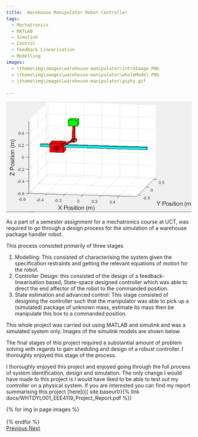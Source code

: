 ```yaml
---
title:  Warehouse Manipulator Robot Controller
tags:
  - Mechatronics
  - MATLAB
  - Simulink
  - Control
  - Feedback Linearisation
  - Modelling
images:
  - \theme\img\images\warehouse-manipulator\introImage.PNG
  - \theme\img\images\warehouse-manipulator\wholeModel.PNG
  - \theme\img\images\warehouse-manipulator\giphy.gif
  
---
```

<div class="card mb-3">
    <img class="img-thumbnail" src="\theme\img\images\warehouse-manipulator\introImage.PNG"/>
    <div class="card-body bg-light">
    </div>
</div>

<!--more-->

As a part of a semester assignment for a mechatronics course at UCT, was required to go through a design process for the simulation of a warehouse package handler robot.

This process consisted primarily of three stages
1. Modelling: This consisted of characterising the system given the specification restraints and getting the relevant equations of motion for the robot.
2. Controller Design: this consisted of the design of a feedback-linearisation based, State-space designed controller which was able to direct the end affector of the robot to the commanded position.
3. State estimation and advanced control: This stage consisted of designing the controller such that the manipulator was able to pick up a (simulated) package of unknown mass, estimate its mass then be manipulate this box to a commanded position. 

This whole project was carried out using MATLAB and simulink and was a simulated system only. Images of the simulink models are shown below

The final stages of this project required a substantial amount of problem solving with regards to gain sheduling and design of a robust controller. I thoroughly enjoyed this stage of the process. 

I thoroughly enjoyed this project and enjoyed going through the full process of system identification, design and simulation. The only change I would have made to this project is I would have liked to be able to test out my controller on a physical system. If you are interested you can find my report summarising this project [here]({{ site.baseurl}}{% link docs/WHTDYL001_EEE4119_Project_Report.pdf %}) 

<div id="carouselExampleControls" class="carousel slide mb-4" data-ride="carousel">
    <div class="carousel-inner">
        {% for img in page.images %}
            <div class="carousel-item {% if forloop.first %}active{% endif %}">
                <img src="{{ img }}" class="d-block w-100" alt="">
            </div>
        {% endfor %}
    </div>
    <a class="carousel-control-prev" href="#carouselExampleControls" role="button" data-slide="prev">
        <span class="carousel-control-prev-icon" aria-hidden="False"></span>
        <span class="sr-only">Previous</span>
    </a>
    <a class="carousel-control-next" href="#carouselExampleControls" role="button" data-slide="next">
        <span class="carousel-control-next-icon" aria-hidden="true"></span>
        <span class="sr-only">Next</span>
    </a>
</div>